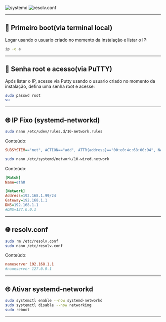 
![systemd](https://img.shields.io/badge/systemd-init%20system-blue?logo=linux&logoColor=white)
![resolv.conf](https://img.shields.io/badge/resolv.conf-DNS%20Config-orange?logo=gnu-linux&logoColor=white)

---

## 🚀 Primeiro boot(via terminal local)

Logar usando o usuario criado no momento da instalação e listar o IP:
```bash
ip -c a
```

---

## 🔐 Senha root e acesso(via PuTTY)

Após listar o IP, acesse via Putty usando o usuario criado no momento da instalação, defina uma senha root e acesse:
```bash
sudo passwd root
su
```

---

## 🌐 IP Fixo (systemd-networkd)

```bash
sudo nano /etc/udev/rules.d/10-network.rules
```

Conteúdo:
```ini
SUBSYSTEM=="net", ACTION=="add", ATTR{address}=="00:e0:4c:68:00:94", NAME="eth0"
```

```bash
sudo nano /etc/systemd/network/10-wired.network
```

Conteúdo:
```ini
[Match]
Name=eth0

[Network]
Address=192.168.1.99/24
Gateway=192.168.1.1
DNS=192.168.1.1
#DNS=127.0.0.1
```

---

## 🌐 resolv.conf

```bash
sudo rm /etc/resolv.conf
sudo nano /etc/resolv.conf
```

Conteúdo:
```conf
nameserver 192.168.1.1
#nameserver 127.0.0.1
```

---

## 🌐 Ativar systemd-networkd

```bash
sudo systemctl enable --now systemd-networkd
sudo systemctl disable --now networking
sudo reboot
```

---
